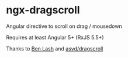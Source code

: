 # ngx-dragscroll
Angular directive to scroll on drag / mousedown

Requires at least Angular 5+ (RxJS 5.5+)

Thanks to [Ben Lash](https://youtu.be/3LKMwkuK0ZE?t=3m14s) and [asvd/dragscroll](https://github.com/asvd/dragscroll)